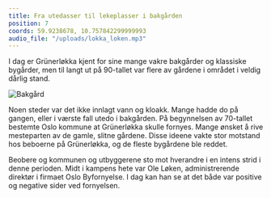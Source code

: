 ```yaml
---
title: Fra utedasser til lekeplasser i bakgården
position: 7
coords: 59.9238678, 10.757842299999993
audio_file: "/uploads/lokka_loken.mp3"
---
```


I dag er Grünerløkka kjent for sine mange vakre bakgårder og klassiske bygårder, men til langt ut på 90-tallet var flere av gårdene i området i veldig dårlig stand.

![Bakgård](/uploads/lokka_loken.jpg)

Noen steder var det ikke innlagt vann og kloakk. Mange hadde do på gangen, eller i værste fall utedo i bakgården. På begynnelsen av 70-tallet bestemte Oslo kommune at Grünerløkka skulle fornyes. Mange ønsket å rive mesteparten av de gamle, slitne gårdene. Disse ideene vakte stor motstand hos beboerne på Grünerløkka, og de fleste bygårdene ble reddet.

Beobere og kommunen og utbyggerene sto mot hverandre i en intens strid i denne perioden. Midt i kampens hete var Ole Løken, administrerende direktør i firmaet Oslo Byfornyelse. I dag kan han se at det både var positive og negative sider ved fornyelsen.
